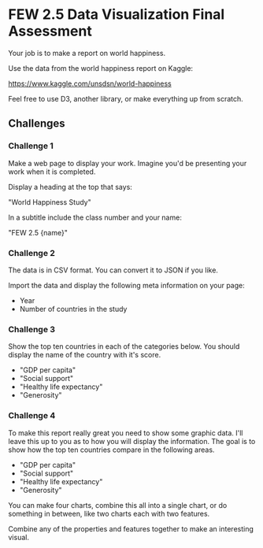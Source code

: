 # FEW 2.5 Data Visualization Final Assessment

Your job is to make a report on world happiness.

Use the data from the world happiness report on Kaggle:

https://www.kaggle.com/unsdsn/world-happiness

Feel free to use D3, another library, or make everything up from scratch.

## Challenges

### Challenge 1

Make a web page to display your work. Imagine you'd be presenting your work when it is completed.

Display a heading at the top that says:

"World Happiness Study"

In a subtitle include the class number and your name:

"FEW 2.5 {name}"

### Challenge 2

The data is in CSV format. You can convert it to JSON if you like.

Import the data and display the following meta information on your page:
- Year
- Number of countries in the study

### Challenge 3

Show the top ten countries in each of the categories below. You should display the name of the country with it's score.
- "GDP per capita"
- "Social support"
- "Healthy life expectancy"
- "Generosity"

### Challenge 4

To make this report really great you need to show some graphic data. I'll leave this up to you as to how you will display the information. The goal is to show how the top ten countries compare in the following areas.
- "GDP per capita"
- "Social support"
- "Healthy life expectancy"
- "Generosity"

You can make four charts, combine this all into a single chart, or do something in between, like two charts each with two features.

Combine any of the properties and features together to make an interesting visual.
